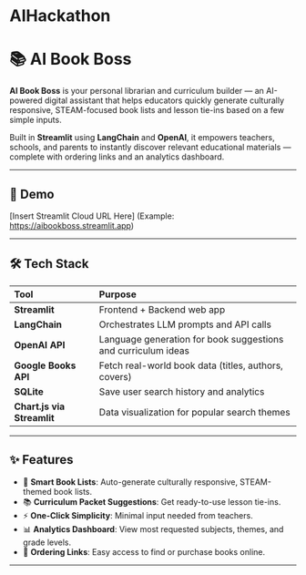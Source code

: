 # AIHackathon
# 📚 AI Book Boss

**AI Book Boss** is your personal librarian and curriculum builder — an AI-powered digital assistant that helps educators quickly generate culturally responsive, STEAM-focused book lists and lesson tie-ins based on a few simple inputs.

Built in **Streamlit** using **LangChain** and **OpenAI**, it empowers teachers, schools, and parents to instantly discover relevant educational materials — complete with ordering links and an analytics dashboard.

---

## 🚀 Demo

[Insert Streamlit Cloud URL Here] (Example: https://aibookboss.streamlit.app)

---

## 🛠 Tech Stack

| Tool | Purpose |
|:----|:----|
| **Streamlit** | Frontend + Backend web app |
| **LangChain** | Orchestrates LLM prompts and API calls |
| **OpenAI API** | Language generation for book suggestions and curriculum ideas |
| **Google Books API** | Fetch real-world book data (titles, authors, covers) |
| **SQLite** | Save user search history and analytics |
| **Chart.js via Streamlit** | Data visualization for popular search themes |

---

## ✨ Features

- 🧠 **Smart Book Lists**: Auto-generate culturally responsive, STEAM-themed book lists.
- 📚 **Curriculum Packet Suggestions**: Get ready-to-use lesson tie-ins.
- ⚡ **One-Click Simplicity**: Minimal input needed from teachers.
- 📊 **Analytics Dashboard**: View most requested subjects, themes, and grade levels.
- 🛒 **Ordering Links**: Easy access to find or purchase books online.

---


